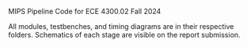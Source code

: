 MIPS Pipeline Code for ECE 4300.02 Fall 2024

All modules, testbenches, and timing diagrams are in their respective folders.
Schematics of each stage are visible on the report submission.
